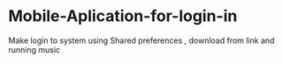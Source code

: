 # Mobile-Aplication-for-login-in
Make login to system using Shared preferences , download from link and running music
